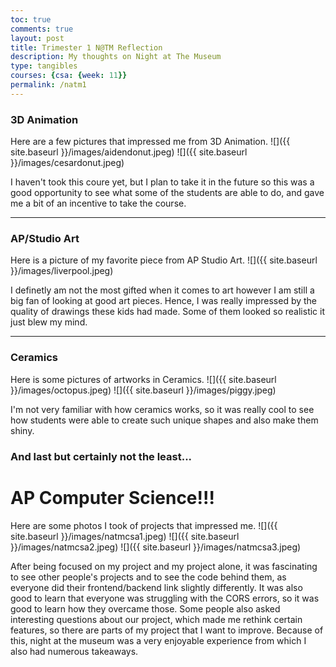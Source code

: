 ```yaml
---
toc: true
comments: true
layout: post
title: Trimester 1 N@TM Reflection
description: My thoughts on Night at The Museum
type: tangibles
courses: {csa: {week: 11}}
permalink: /natm1
---
```


### 3D Animation
Here are a few pictures that impressed me from 3D Animation.
![]({{ site.baseurl }}/images/aidendonut.jpeg)
![]({{ site.baseurl }}/images/cesardonut.jpeg)

I haven't took this coure yet, but I plan to take it in the future so this was a good opportunity to see what some of the students are able to do, and gave me a bit of an incentive to take the course. 

---

### AP/Studio Art
Here is a picture of my favorite piece from AP Studio Art.
![]({{ site.baseurl }}/images/liverpool.jpeg)

I definetly am not the most gifted when it comes to art however I am still a big fan of looking at good art pieces. Hence, I was really impressed by the quality of drawings these kids had made. Some of them looked so realistic it just blew my mind.

---

### Ceramics
Here is some pictures of artworks in Ceramics.
![]({{ site.baseurl }}/images/octopus.jpeg)
![]({{ site.baseurl }}/images/piggy.jpeg)

I'm not very familiar with how ceramics works, so it was really cool to see how students were able to create such unique shapes and also make them shiny.

### And last but certainly not the least...

# AP Computer Science!!!

Here are some photos I took of projects that impressed me.
![]({{ site.baseurl }}/images/natmcsa1.jpeg)
![]({{ site.baseurl }}/images/natmcsa2.jpeg)
![]({{ site.baseurl }}/images/natmcsa3.jpeg)

After being focused on my project and my project alone, it was fascinating to see other people's projects and to see the code behind them, as everyone did their frontend/backend link slightly differently. It was also good to learn that everyone was struggling with the CORS errors, so it was good to learn how they overcame those. Some people also asked interesting questions about our project, which made me rethink certain features, so there are parts of my project that I want to improve. Because of this, night at the museum was a very enjoyable experience from which I also had numerous takeaways.
